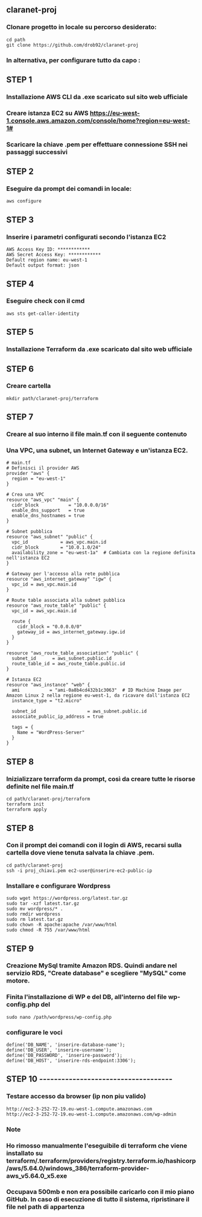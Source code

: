 ## claranet-proj


### Clonare progetto in locale su percorso desiderato:
	cd path
	git clone https://github.com/drob92/claranet-proj

### In alternativa, per configurare tutto da capo :

## STEP 1 
### Installazione AWS CLI da .exe scaricato sul sito web ufficiale
### Creare istanza EC2 su AWS https://eu-west-1.console.aws.amazon.com/console/home?region=eu-west-1#
### Scaricare la chiave .pem per effettuare connessione SSH nei passaggi successivi
## STEP 2 
### Eseguire da prompt dei comandi in locale: 

	aws configure

## STEP 3 
### Inserire i parametri configurati secondo l'istanza EC2

	AWS Access Key ID: ************
	AWS Secret Access Key: ************
	Default region name: eu-west-1
	Default output format: json

## STEP 4 
### Eseguire check con il cmd

	aws sts get-caller-identity

## STEP 5 
### Installazione Terraform da .exe scaricato dal sito web ufficiale
## STEP 6 
### Creare cartella 

	mkdir path/claranet-proj/terraform

## STEP 7 
### Creare al suo interno il file main.tf con il seguente contenuto
### Una VPC, una subnet, un Internet Gateway e un'istanza EC2.

	# main.tf
	# Definisci il provider AWS
	provider "aws" {
	  region = "eu-west-1" 
	}

	# Crea una VPC
	resource "aws_vpc" "main" {
	  cidr_block           = "10.0.0.0/16"
	  enable_dns_support   = true
	  enable_dns_hostnames = true
	}

	# Subnet pubblica
	resource "aws_subnet" "public" {
	  vpc_id            = aws_vpc.main.id
	  cidr_block        = "10.0.1.0/24"
	  availability_zone = "eu-west-1a"  # Cambiata con la regione definita nell'istanza EC2
	}

	# Gateway per l'accesso alla rete pubblica
	resource "aws_internet_gateway" "igw" {
	  vpc_id = aws_vpc.main.id
	}

	# Route table associata alla subnet pubblica
	resource "aws_route_table" "public" {
	  vpc_id = aws_vpc.main.id

	  route {
	    cidr_block = "0.0.0.0/0"
	    gateway_id = aws_internet_gateway.igw.id
	  }
	}

	resource "aws_route_table_association" "public" {
	  subnet_id      = aws_subnet.public.id
	  route_table_id = aws_route_table.public.id
	}

	# Istanza EC2
	resource "aws_instance" "web" {
	  ami           = "ami-0a8b4cd432b1c3063"  # ID Machine Image per Amazon Linux 2 nella regione eu-west-1, da ricavare dall'istanza EC2
	  instance_type = "t2.micro"
	  
	  subnet_id                   = aws_subnet.public.id
	  associate_public_ip_address = true
	  
	  tags = {
	    Name = "WordPress-Server"
	  }
	}

## STEP 8 
### Inizializzare terraform da prompt, così da creare tutte le risorse definite nel file main.tf

	cd path/claranet-proj/terraform
	terraform init
	terraform apply


## STEP 8 
### Con il prompt dei comandi con il login di AWS, recarsi sulla cartella dove viene tenuta salvata la chiave .pem. 

	cd path/claranet-proj 
	ssh -i proj_chiavi.pem ec2-user@inserire-ec2-public-ip

### Installare e configurare Wordpress

	sudo wget https://wordpress.org/latest.tar.gz
	sudo tar -xzf latest.tar.gz
	sudo mv wordpress/* .
	sudo rmdir wordpress
	sudo rm latest.tar.gz
	sudo chown -R apache:apache /var/www/html
	sudo chmod -R 755 /var/www/html


## STEP 9 
### Creazione MySql tramite Amazon RDS. Quindi andare nel servizio RDS, "Create database" e scegliere "MySQL" come motore.


### Finita l'installazione di WP e del DB, all'interno del file wp-config.php del 
	sudo nano /path/wordpress/wp-config.php
### configurare le voci
	define('DB_NAME', 'inserire-database-name');
	define('DB_USER', 'inserire-username');
	define('DB_PASSWORD', 'inserire-password');
	define('DB_HOST', 'inserire-rds-endpoint:3306');



## STEP 10 ------------------------------------
### Testare accesso da browser (ip non piu valido)
	http://ec2-3-252-72-19.eu-west-1.compute.amazonaws.com
	http://ec2-3-252-72-19.eu-west-1.compute.amazonaws.com/wp-admin


### Note
### Ho rimosso manualmente l'eseguibile di terraform che viene installato su terraform/.terraform/providers/registry.terraform.io/hashicorp/aws/5.64.0/windows_386/terraform-provider-aws_v5.64.0_x5.exe
### Occupava 500mb e non era possibile caricarlo con il mio piano GitHub. In caso di esecuzione di tutto il sistema, ripristinare il file nel path di appartenza 